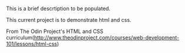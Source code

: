 This is a brief descrtiption to be populated.

This current project is to demonstrate html and css.

From The Odin Project's HTML and CSS curriculum(http://www.theodinproject.com/courses/web-development-101/lessons/html-css)